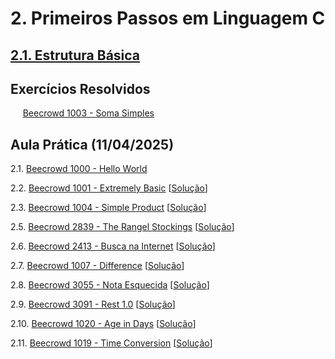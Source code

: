 # 2. Primeiros Passos em Linguagem C

## [2.1. Estrutura Básica](estrutura_basica.md)

## Exercícios Resolvidos

&nbsp;&nbsp;&nbsp;&nbsp; [Beecrowd 1003 - Soma Simples](upsolving_1003.md)

## Aula Prática (11/04/2025)

2.1. [Beecrowd 1000 - Hello World](https://www.beecrowd.com.br/judge/en/problems/view/1000)

2.2. [Beecrowd 1001 - Extremely Basic](https://www.beecrowd.com.br/judge/en/problems/view/1001) [[Solução](beecrowd_1001.c)]

2.3. [Beecrowd 1004 - Simple Product](https://www.beecrowd.com.br/judge/en/problems/view/1004) [[Solução](beecrowd_1004.c)]

2.5. [Beecrowd 2839 - The Rangel Stockings](https://www.beecrowd.com.br/judge/en/problems/view/2839) [[Solução](beecrowd_2839.c)]

2.6. [Beecrowd 2413 - Busca na Internet](https://www.beecrowd.com.br/judge/en/problems/view/2413) [[Solução](beecrowd_2413.c)]

2.7. [Beecrowd 1007 - Difference](https://www.beecrowd.com.br/judge/en/problems/view/1007) [[Solução](beecrowd_1007.c)]

2.8. [Beecrowd 3055 - Nota Esquecida](https://www.beecrowd.com.br/judge/en/problems/view/3055) [[Solução](beecrowd_3055.c)]

2.9. [Beecrowd 3091 - Rest 1.0](https://www.beecrowd.com.br/judge/en/problems/view/3091) [[Solução](beecrowd_3091.c)]

2.10. [Beecrowd 1020 - Age in Days](https://www.beecrowd.com.br/judge/en/problems/view/1020) [[Solução](beecrowd_1020.c)]

2.11. [Beecrowd 1019 - Time Conversion](https://www.beecrowd.com.br/judge/en/problems/view/1019) [[Solução](beecrowd_1019.c)]
